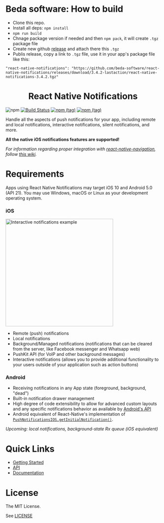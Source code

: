 # Beda software: How to build

- Clone this repo.
- Install all deps: `npm install`
- `npm run build`
- Chnage package version if needed and then `npm pack`, it will create `.tgz` package file
- Create new github [release](https://github.com/beda-software/react-native-notifications/releases/new) and attach there this `.tgz`
- Publis release, copy a link to `.tgz` file, use it in your app's package file like this:

```
"react-native-notifications": "https://github.com/beda-software/react-native-notifications/releases/download/3.4.2-lastaction/react-native-notifications-3.4.2.tgz"
```

<h1 align="center">
  React Native Notifications
</h1>

![npm](https://img.shields.io/npm/dw/react-native-notifications.svg)
[![Build Status](https://img.shields.io/jenkins/s/http/jenkins-oss.wixpress.com:8080/job/multi-react-native-notifications-master.svg)](https://jenkins-oss.wixpress.com/job/multi-react-native-notifications-master/)
[![npm (tag)](https://img.shields.io/npm/v/react-native-notifications/latest.svg)](https://github.com/wix/react-native-notifications/tree/master)
[![npm (tag)](https://img.shields.io/npm/v/react-native-notifications/snapshot.svg)](https://github.com/wix/react-native-notifications/tree/master)

Handle all the aspects of push notifications for your app, including remote and local notifications, interactive notifications, silent notifications, and more.

**All the native iOS notifications features are supported!**

_For information regarding proper integration with [react-native-navigation](https://github.com/wix/react-native-navigation), follow [this wiki](https://github.com/wix/react-native-notifications/wiki/Android:-working-with-RNN)._

# Requirements

Apps using React Native Notifications may target iOS 10 and Android 5.0 (API 21). You may use Windows, macOS or Linux as your development operating system.

### iOS

<img src="https://s3.amazonaws.com/nrjio/interactive.gif" alt="Interactive notifications example" width=350/>

- Remote (push) notifications
- Local notifications
- Background/Managed notifications (notifications that can be cleared from the server, like Facebook messenger and Whatsapp web)
- PushKit API (for VoIP and other background messages)
- Interactive notifications (allows you to provide additional functionality to your users outside of your application such as action buttons)

### Android

- Receiving notifications in any App state (foreground, background, "dead")
- Built-in notification drawer management
- High degree of code extensibility to allow for advanced custom layouts and any specific notifications behavior as available by [Android's API](https://developer.android.com/training/notify-user/build-notification.html)
- Android equivalent of React-Native's implementation of [`PushNotificationsIOS.getInitialNotification()`](https://facebook.github.io/react-native/docs/pushnotificationios.html#getinitialnotification).

_Upcoming: local notifications, background-state Rx queue (iOS equivalent)_

# Quick Links

- [Getting Started](https://wix.github.io/react-native-notifications/docs/getting-started)
- [API](https://wix.github.io/react-native-notifications/api/general-api)
- [Documentation](https://wix.github.io/react-native-notifications/)

# License

The MIT License.

See [LICENSE](LICENSE)
